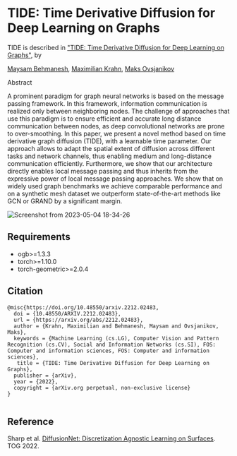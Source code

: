 # TIDE: Time Derivative Diffusion for Deep Learning on Graphs

TIDE is described in ["TIDE: Time Derivative Diffusion for Deep Learning on Graphs"](https://arxiv.org/pdf/2212.02483.pdf), by

[Maysam Behmanesh](https://maysambehmanesh.github.io/),
[Maximilian Krahn](https://scholar.google.com/citations?user=Dg5q7-QAAAAJ),
[Maks Ovsjanikov](https://www.lix.polytechnique.fr/~maks/)


Abstract

A prominent paradigm for graph neural networks is based on the message passing framework. In this framework, information communication is realized only between neighboring nodes. The challenge of approaches that use this paradigm is to ensure efficient and accurate long distance communication between nodes, as deep convolutional networks are prone to over-smoothing. In this paper, we present a novel method based on time derivative graph diffusion (TIDE), with a learnable time parameter. Our approach allows to adapt the spatial extent of diffusion across different tasks and network channels, thus enabling medium and long-distance communication efficiently. Furthermore, we show that our architecture directly enables local message passing and thus inherits from the expressive power of local message passing approaches. We show that on widely used graph benchmarks we achieve comparable performance and on a synthetic mesh dataset we outperform state-of-the-art methods like GCN or GRAND by a significant margin.


![Screenshot from 2023-05-04 18-34-26](https://user-images.githubusercontent.com/77163765/236268178-bd27bf21-db1f-4195-a097-20a30c18a7e8.png)


## Requirements
- ogb>=1.3.3
- torch>=1.10.0
- torch-geometric>=2.0.4

## Citation

```
@misc{https://doi.org/10.48550/arxiv.2212.02483,
  doi = {10.48550/ARXIV.2212.02483},
  url = {https://arxiv.org/abs/2212.02483},
  author = {Krahn, Maximilian and Behmanesh, Maysam and Ovsjanikov, Maks},
  keywords = {Machine Learning (cs.LG), Computer Vision and Pattern Recognition (cs.CV), Social and Information Networks (cs.SI), FOS: Computer and information sciences, FOS: Computer and information sciences},
   title = {TIDE: Time Derivative Diffusion for Deep Learning on Graphs},
  publisher = {arXiv},
  year = {2022},
  copyright = {arXiv.org perpetual, non-exclusive license}
}


```

## Reference
Sharp et al. [DiffusionNet: Discretization Agnostic Learning on Surfaces](https://github.com/nmwsharp/diffusion-net). TOG 2022.
